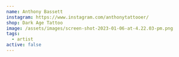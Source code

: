 ```yaml
---
name: Anthony Bassett
instagram: https://www.instagram.com/anthonytattooer/
shop: Dark Age Tattoo
image: /assets/images/screen-shot-2023-01-06-at-4.22.03-pm.png
tags:
  - artist
active: false
---
```

